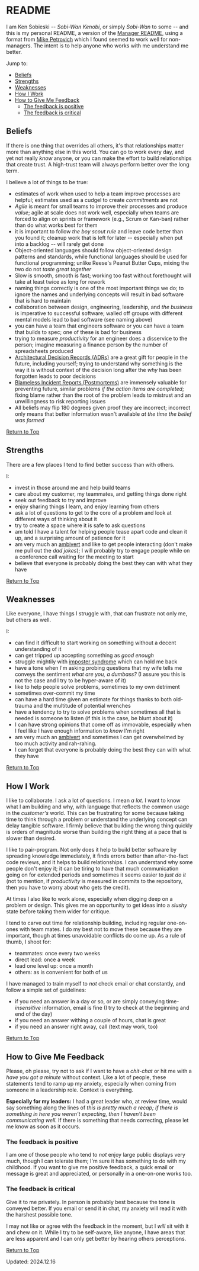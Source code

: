 # README
I am Ken Sobieski -- *Sobi-Wan Kenobi*, or simply *Sobi-Wan* to some -- and this is my personal README, a version of the [Manager README](https://useworkshop.com/resources/manager-readme-template-example/), using a format from [Mike Petrovich](https://petro.blog/my-personal-readme-13287f18223d) which I found seemed to work well for non-managers. The intent is to help anyone who works with me understand me better.

Jump to:
* [Beliefs](#beliefs)
* [Strengths](#strengths)
* [Weaknesses](#weaknesses)
* [How I Work](#how-i-work)
* [How to Give Me Feedback](#how-to-give-me-feedback)
  * [The feedback is positive](#the-feedback-is-positive)
  * [The feedback is critical](#the-feedback-is-critical)

## Beliefs
If there is one thing that overrides all others, it's that relationships matter more than anything else in this world. You can go to work every day, and yet not really *know* anyone, or you can make the effort to build relationships that create trust. A high-trust team will always perform better over the long term.

I believe a lot of things to be true:
- estimates of work when used to help a team improve processes are helpful; estimates used as a cudgel to create *commitments* are not
- *Agile* is meant for small teams to improve their processes and produce *value*; agile at scale does not work well, especially when teams are forced to align on sprints or framework (e.g., Scrum or Kan-ban) rather than do what works best for them
- it is important to follow *the boy scout rule* and leave code better than you found it; cleanup work that is left for later -- especially when put into a backlog -- will rarely get done
- Object-oriented languages should follow object-oriented design patterns and standards, while functional languages should be used for functional programming; unlike Reese's Peanut Butter Cups, mixing the two do not *taste great together*
- Slow is smooth, smooth is fast; working too fast without forethought will take at least twice as long for rework
- naming things correctly is one of the most important things we do; to ignore the names and underlying concepts will result in bad software that is hard to maintain
- collaboration between design, engineering, leadership, and *the business* is imperative to successful software; walled off groups with different mental models lead to bad software (see naming above)
- you can have a team that engineers software or you can have a team that builds to spec; one of these is bad for business
- trying to measure *productivity* for an engineer does a disservice to the person; imagine measuring a finance person by the number of spreadsheets produced
- [Architectural Decision Records (ADRs)](https://adr.github.io/) are a great gift for people in the future, including yourself; trying to understand why something is the way it is without context of the decision long after the *why* has been forgotten leads to poor decisions
- [Blameless Incident Reports (Postmortems)](https://sre.google/sre-book/postmortem-culture/) are immensely valuable for preventing future, similar problems *if the action items are completed*; fixing blame rather than the root of the problem leads to mistrust and an unwillingness to risk reporting issues
- All beliefs may flip 180 degrees given proof they are incorrect; incorrect only means that better information wasn't available *at the time the belief was formed*

[Return to Top](#readme)

## Strengths
There are a few places I tend to find better success than with others. 

I:
- invest in those around me and help build teams
- care about my customer, my teammates, and getting things done right
- seek out feedback to try and improve
- enjoy sharing things I learn, and enjoy learning from others
- ask a lot of questions to get to the core of a problem and look at different ways of thinking about it
- try to create a space where it is safe to ask questions
- am told I have a talent for helping people tease apart code and clean it up, and a surprising amount of patience for it
- am very much an [ambivert](https://dictionary.cambridge.org/us/dictionary/english/ambivert) and like to get people interacting (don't make me pull out the *dad jokes*); I will probably try to engage people while on a conference call waiting for the meeting to start
- believe that everyone is probably doing the best they can with what they have

[Return to Top](#readme)

## Weaknesses
Like everyone, I have things I struggle with, that can frustrate not only me, but others as well. 

I:
- can find it difficult to start working on something without a decent understanding of it
- can get tripped up accepting something as *good enough*
- struggle mightily with [imposter syndrome](https://en.wikipedia.org/wiki/Impostor_syndrome) which can hold me back
- have a tone when I'm asking probing questions that my wife tells me conveys the sentiment *what are you, a dumbass?* (I assure you this is not the case and I try to be hyper-aware of it)
- like to help people solve problems, sometimes to my own detriment
- sometimes over-commit my time
- can have a hard time given an estimate for things thanks to both old-trauma and the multitude of potential wrenches
- have a tendency to try to solve problems when sometimes all that is needed is someone to listen (if this is the case, be blunt about it)
- I can have strong opinions that come off as immovable, especially when I feel like I have enough information to *know* I'm right
- am very much an [ambivert](https://dictionary.cambridge.org/us/dictionary/english/ambivert) and sometimes I can get overwhelmed by too much activity and rah-rahing.
- I can forget that everyone is probably doing the best they can with what they have

[Return to Top](#readme)

## How I Work
I like to collaborate. I ask a lot of questions. I mean *a lot*. I want to know what I am building and why, with language that reflects the common usage in the *customer's* world. This can be frustrating for some because taking time to think through a problem or understand the underlying concept can delay tangible software. I firmly believe that building the wrong thing quickly is orders of magnitude worse than building the right thing at a pace that is slower than desired.

I like to pair-program. Not only does it help to build better software by spreading knowledge immediately, it finds errors better than after-the-fact code reviews, and it helps to build relationships. I can understand why some people don't enjoy it; it can be tiring to have that much communication going on for extended periods and sometimes it seems easier to *just do it* (not to mention, if *productivity* is measured in commits to the repository, then you have to worry about who gets the credit).

At times I also like to work alone, especially when digging deep on a problem or design. This gives me an opportunity to get ideas into a *slushy* state before taking them wider for critique.

I tend to carve out time for relationship building, including regular one-on-ones with team mates. I do my best not to move these because they are important, though at times unavoidable conflicts do come up. As a rule of thumb, I shoot for:
- teammates: once every two weeks
- direct lead: once a week
- lead one level up: once a month
- others: as is convenient for both of us

I have managed to train myself to *not* check email or chat constantly, and follow a simple set of guidelines:
- if you need an answer in a day or so, or are simply conveying time-*insensitive* information, email is fine (I try to check at the beginning and end of the day)
- if you need an answer withing a couple of hours, chat is great
- if you need an answer right away, call (text may work, too)

[Return to Top](#readme)

## How to Give Me Feedback
Please, oh please, try not to ask if I want to have a *chit-chat* or hit me with a *have you got a minute* without context. Like a lot of people, these statements tend to ramp up my anxiety, especially when coming from someone in a leadership role. Context is everything.

**Especially for my leaders:** I had a great leader who, at review time, would say something along the lines of *this is pretty much a recap; if there is something in here you weren't expecting, then I haven't been communicating well.* If there is something that needs correcting, please let me know as soon as it occurs. 

### The feedback is positive
I am one of those people who tend to *not* enjoy large public displays very much, though I can tolerate them; I'm sure it has something to do with my childhood. If you want to give me positive feedback, a quick email or message is great and appreciated, or personally in a one-on-one works too.

### The feedback is critical
Give it to me privately. In person is probably best because the tone is conveyed better. If you email or send it in chat, my anxiety will read it with the harshest possible tone.

 I may not like or agree with the feedback in the moment, but I *will* sit with it and chew on it. While I try to be self-aware, like anyone, I have areas that are less apparent and I can only get better by hearing others perceptions.

[Return to Top](#readme)

Updated: 2024.12.16
